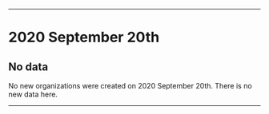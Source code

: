 
***

# 2020 September 20th

## No data

No new organizations were created on 2020 September 20th. There is no new data here.

***
